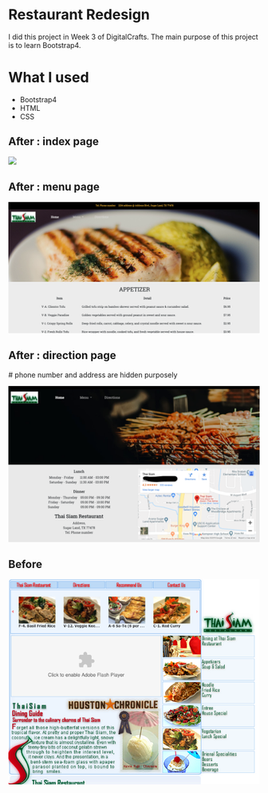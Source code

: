 <h1> Restaurant Redesign</h1>
<p> I did this project in Week 3 of DigitalCrafts. The main purpose of this project is to learn Bootstrap4.</p>

<h1> What I used</h1>
<ul>
<li>Bootstrap4</li>
<li>HTML</li>
<li>CSS</li>
</ul>
<h2>After : index page</h2>
<img src = 'screenshots/index.png' width="700px">

<h2>After : menu page</h2>
<img src = 'screenshots/menu.png' width="700px">

<h2>After : direction page</h2>
<p># phone number and address are hidden purposely</p>
<img src = 'screenshots/direction.png' width="700px">


<h2>Before</h2>
<img src = 'screenshots/before.png'>
